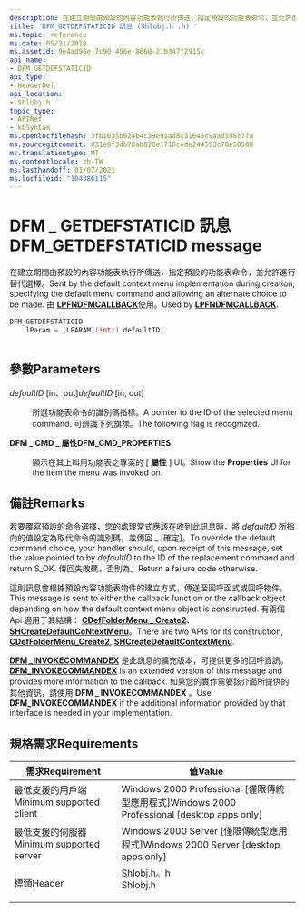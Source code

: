 ```yaml
---
description: 在建立期間由預設的內容功能表執行所傳送，指定預設的功能表命令，並允許進行替代選擇。 由 LPFNDFMCALLBACK 使用。
title: 'DFM_GETDEFSTATICID 訊息 (Shlobj.h .h) '
ms.topic: reference
ms.date: 05/31/2018
ms.assetid: 9e4ad96e-7c90-456e-8668-21b347f2915c
api_name:
- DFM_GETDEFSTATICID
api_type:
- HeaderDef
api_location:
- Shlobj.h
topic_type:
- APIRef
- kbSyntax
ms.openlocfilehash: 3fb1635b624b4c39e91ad8c31645c9aad598c7fa
ms.sourcegitcommit: 831e8f3db78ab820e1710cede244553c70e50500
ms.translationtype: MT
ms.contentlocale: zh-TW
ms.lasthandoff: 01/07/2021
ms.locfileid: "104386115"
---
```

# <a name="dfm_getdefstaticid-message"></a><span data-ttu-id="41182-104">DFM \_ GETDEFSTATICID 訊息</span><span class="sxs-lookup"><span data-stu-id="41182-104">DFM\_GETDEFSTATICID message</span></span>

<span data-ttu-id="41182-105">在建立期間由預設的內容功能表執行所傳送，指定預設的功能表命令，並允許進行替代選擇。</span><span class="sxs-lookup"><span data-stu-id="41182-105">Sent by the default context menu implementation during creation, specifying the default menu command and allowing an alternate choice to be made.</span></span> <span data-ttu-id="41182-106">由 [**LPFNDFMCALLBACK**](/windows/win32/api/shlobj_core/nc-shlobj_core-lpfndfmcallback)使用。</span><span class="sxs-lookup"><span data-stu-id="41182-106">Used by [**LPFNDFMCALLBACK**](/windows/win32/api/shlobj_core/nc-shlobj_core-lpfndfmcallback).</span></span>


```C++
DFM_GETDEFSTATICID
    lParam = (LPARAM)(int*) defaultID;          
            
```



## <a name="parameters"></a><span data-ttu-id="41182-107">參數</span><span class="sxs-lookup"><span data-stu-id="41182-107">Parameters</span></span>

<dl> <dt>

<span data-ttu-id="41182-108">*defaultID* \[in、out\]</span><span class="sxs-lookup"><span data-stu-id="41182-108">*defaultID* \[in, out\]</span></span>
</dt> <dd>

<span data-ttu-id="41182-109">所選功能表命令的識別碼指標。</span><span class="sxs-lookup"><span data-stu-id="41182-109">A pointer to the ID of the selected menu command.</span></span> <span data-ttu-id="41182-110">可辨識下列旗標。</span><span class="sxs-lookup"><span data-stu-id="41182-110">The following flag is recognized.</span></span>

<dt>

<span id="DFM_CMD_PROPERTIES"></span><span id="dfm_cmd_properties"></span>

<span data-ttu-id="41182-111"><span id="DFM_CMD_PROPERTIES"></span><span id="dfm_cmd_properties"></span>**DFM \_ CMD \_ 屬性**</span><span class="sxs-lookup"><span data-stu-id="41182-111"><span id="DFM_CMD_PROPERTIES"></span><span id="dfm_cmd_properties"></span>**DFM\_CMD\_PROPERTIES**</span></span>


</dt> <dd>

<span data-ttu-id="41182-112">顯示在其上叫用功能表之專案的 [ **屬性** ] UI。</span><span class="sxs-lookup"><span data-stu-id="41182-112">Show the **Properties** UI for the item the menu was invoked on.</span></span>

</dd> </dl> </dd> </dl>

## <a name="remarks"></a><span data-ttu-id="41182-113">備註</span><span class="sxs-lookup"><span data-stu-id="41182-113">Remarks</span></span>

<span data-ttu-id="41182-114">若要覆寫預設的命令選擇，您的處理常式應該在收到此訊息時，將 *defaultID* 所指向的值設定為取代命令的識別碼，並傳回 \_ [確定]。</span><span class="sxs-lookup"><span data-stu-id="41182-114">To override the default command choice, your handler should, upon receipt of this message, set the value pointed to by *defaultID* to the ID of the replacement command and return S\_OK.</span></span> <span data-ttu-id="41182-115">傳回失敗碼，否則為。</span><span class="sxs-lookup"><span data-stu-id="41182-115">Return a failure code otherwise.</span></span>

<span data-ttu-id="41182-116">這則訊息會根據預設內容功能表物件的建立方式，傳送至回呼函式或回呼物件。</span><span class="sxs-lookup"><span data-stu-id="41182-116">This message is sent to either the callback function or the callback object depending on how the default context menu object is constructed.</span></span> <span data-ttu-id="41182-117">有兩個 Api 適用于其結構： [**CDefFolderMenu \_ Create2**](/windows/desktop/api/shlobj_core/nf-shlobj_core-cdeffoldermenu_create2)、 [**SHCreateDefaultCoNtextMenu**](/windows/desktop/api/shlobj_core/nf-shlobj_core-shcreatedefaultcontextmenu)。</span><span class="sxs-lookup"><span data-stu-id="41182-117">There are two APIs for its construction, [**CDefFolderMenu\_Create2**](/windows/desktop/api/shlobj_core/nf-shlobj_core-cdeffoldermenu_create2), [**SHCreateDefaultContextMenu**](/windows/desktop/api/shlobj_core/nf-shlobj_core-shcreatedefaultcontextmenu).</span></span>

<span data-ttu-id="41182-118">[**DFM \_INVOKECOMMANDEX**](dfm-invokecommandex.md) 是此訊息的擴充版本，可提供更多的回呼資訊。</span><span class="sxs-lookup"><span data-stu-id="41182-118">[**DFM\_INVOKECOMMANDEX**](dfm-invokecommandex.md) is an extended version of this message and provides more information to the callback.</span></span> <span data-ttu-id="41182-119">如果您的實作需要該介面所提供的其他資訊，請使用 **DFM \_ INVOKECOMMANDEX** 。</span><span class="sxs-lookup"><span data-stu-id="41182-119">Use **DFM\_INVOKECOMMANDEX** if the additional information provided by that interface is needed in your implementation.</span></span>

## <a name="requirements"></a><span data-ttu-id="41182-120">規格需求</span><span class="sxs-lookup"><span data-stu-id="41182-120">Requirements</span></span>



| <span data-ttu-id="41182-121">需求</span><span class="sxs-lookup"><span data-stu-id="41182-121">Requirement</span></span> | <span data-ttu-id="41182-122">值</span><span class="sxs-lookup"><span data-stu-id="41182-122">Value</span></span> |
|-------------------------------------|-------------------------------------------------------------------------------------|
| <span data-ttu-id="41182-123">最低支援的用戶端</span><span class="sxs-lookup"><span data-stu-id="41182-123">Minimum supported client</span></span><br/> | <span data-ttu-id="41182-124">Windows 2000 Professional \[僅限傳統型應用程式\]</span><span class="sxs-lookup"><span data-stu-id="41182-124">Windows 2000 Professional \[desktop apps only\]</span></span><br/>                          |
| <span data-ttu-id="41182-125">最低支援的伺服器</span><span class="sxs-lookup"><span data-stu-id="41182-125">Minimum supported server</span></span><br/> | <span data-ttu-id="41182-126">Windows 2000 Server \[僅限傳統型應用程式\]</span><span class="sxs-lookup"><span data-stu-id="41182-126">Windows 2000 Server \[desktop apps only\]</span></span><br/>                                |
| <span data-ttu-id="41182-127">標頭</span><span class="sxs-lookup"><span data-stu-id="41182-127">Header</span></span><br/>                   | <dl> <span data-ttu-id="41182-128"><dt>Shlobj.h。h</dt></span><span class="sxs-lookup"><span data-stu-id="41182-128"><dt>Shlobj.h</dt></span></span> </dl> |



 

 
